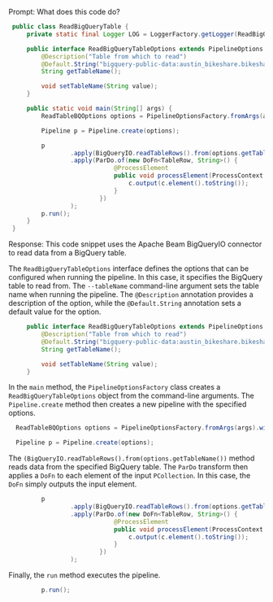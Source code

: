 Prompt:
What does this code do?

```java
 public class ReadBigQueryTable {
     private static final Logger LOG = LoggerFactory.getLogger(ReadBigQueryTable.class);

     public interface ReadBigQueryTableOptions extends PipelineOptions {
         @Description("Table from which to read")
         @Default.String("bigquery-public-data:austin_bikeshare.bikeshare_stations")
         String getTableName();

         void setTableName(String value);
     }

     public static void main(String[] args) {
         ReadTableBQOptions options = PipelineOptionsFactory.fromArgs(args).withValidation().as(ReadBigQueryTableOptions.class);

         Pipeline p = Pipeline.create(options);

         p
                 .apply(BigQueryIO.readTableRows().from(options.getTableName()))
                 .apply(ParDo.of(new DoFn<TableRow, String>() {
                             @ProcessElement
                             public void processElement(ProcessContext c) {
                                 c.output(c.element().toString());
                             }
                         })
                 );
         p.run();
     }
 }
```

Response:
This code snippet uses the Apache Beam BigQueryIO connector to read data from a BigQuery table.

The `ReadBigQueryTableOptions` interface defines the options that can be configured when running the pipeline. In this case, it specifies the BigQuery table to read from. The `--tableName` command-line argument sets the table name when running the pipeline. The `@Description` annotation provides a description of the option, while the `@Default.String` annotation sets a default value for the option.

```java
     public interface ReadBigQueryTableOptions extends PipelineOptions {
         @Description("Table from which to read")
         @Default.String("bigquery-public-data:austin_bikeshare.bikeshare_stations")
         String getTableName();

         void setTableName(String value);
     }
```

In the `main` method, the `PipelineOptionsFactory` class creates a `ReadBigQueryTableOptions` object from the command-line arguments. The `Pipeline.create` method then creates a new pipeline with the specified options.

```java
  ReadTableBQOptions options = PipelineOptionsFactory.fromArgs(args).withValidation().as(ReadBigQueryTableOptions.class);

  Pipeline p = Pipeline.create(options);
```

The `(BigQueryIO.readTableRows().from(options.getTableName())` method reads data from the specified BigQuery table. The `ParDo` transform then applies a `DoFn` to each element of the input `PCollection`. In this case, the `DoFn` simply outputs the input element.

```java
         p
                 .apply(BigQueryIO.readTableRows().from(options.getTableName()))
                 .apply(ParDo.of(new DoFn<TableRow, String>() {
                             @ProcessElement
                             public void processElement(ProcessContext c) {
                                 c.output(c.element().toString());
                             }
                         })
                 );
```

Finally, the `run` method executes the pipeline.

```java
         p.run();
```
